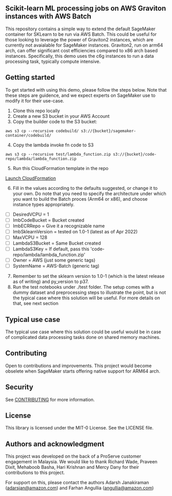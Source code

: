 ## Scikit-learn ML processing jobs on AWS Graviton instances with AWS Batch

This repository contains a simple way to extend the default SageMaker container for SKLearn to be run via AWS Batch. This could be useful for those looking to leverage the power of Graviton2 instances, which are currently not avaialable for SageMaker instances. Graviton2, run on arm64 arch, can offer significant cost efficiencies compared to x86 arch based instances. Specifically, this demo uses the c6g instances to run a data processing task, typically compute intensive.

## Getting started

To get started with using this demo, please follow the steps below. Note that these steps are guidence, and we expect experts on SageMaker use to modify it for their use-case.

1. Clone this repo locally
2. Create a new S3 bucket in your AWS Account
3. Copy the builder code to the S3 bucket:
```shell
aws s3 cp --recursive codebuild/ s3://{bucket}/sagemaker-container/codebuild/
```

4. Copy the lambda invoke fn code to S3
```shell
aws s3 cp --recursive test/lambda_function.zip s3://{bucket}/code-repo/lambda/lambda_function.zip
```
5. Run this CloudFormation template in the repo

[Launch CloudFormation](https://console.aws.amazon.com/cloudformation/home?region=ap-southeast-1#/stacks/new?stackName=codebuild-sklearn-aws-batch&templateURL=https://gitlab.aws.dev/ip/mlops/sagemaker-to-batch-processing/cfn/infrastructure.yaml)

6. Fill in the values according to the defaults suggested, or change it to your own. Do note that you need to specify the architecture under which you want to build the Batch proces (Arm64 or x86), and choose instance types appropriately.
- [ ] DesiredVCPU = 1
- [ ] ImbCodeBucket = Bucket created
- [ ] ImbECRRepo = Give it a recognizable name
- [ ] ImbSklearnVersion = tested on 1.0-1 (latest as of Apr 2022)
- [ ] MaxVCPU = 128
- [ ] LambdaS3Bucket = Same Bucket created
- [ ] LambdaS3Key = If default, pass this 'code-repo/lambda/lambda_function.zip'
- [ ] Owner = AWS (just some generic tags)
- [ ] SystemName = AWS-Batch (generic tag)

7. Remember to set the sklearn version to 1.0-1 (which is the latest release as of writing) and py_version to p37.
8. Run the test notebooks under ./test folder. The setup comes with a dummy dataset and preprocessing steps to illustrate the point, but is not the typical case where this solution will be useful. For more details on that, see next section


## Typical use case
The typical use case where this solution could be useful would be in case of complicated data processing tasks done on shared memory machines.

## Contributing
Open to contributions and improvements. This project would become obselete when SageMaker starts offering native support for ARM64 arch.

## Security

See [CONTRIBUTING](CONTRIBUTING.md#security-issue-notifications) for more information.

## License

This library is licensed under the MIT-0 License. See the LICENSE file.

## Authors and acknowledgment

This project was developed on the back of a ProServe customer engagement in Malaysia. We would like to thank Richard Wade, Praveen Dixit, Mehaboob Basha, Hari Krishnan and Mercy Dany for their contributions to this project.

For support on this, please contact the authors Adarsh Janakiraman (adarsjan@amazon.com) and Farhan Angullia (angullia@amazon.com)